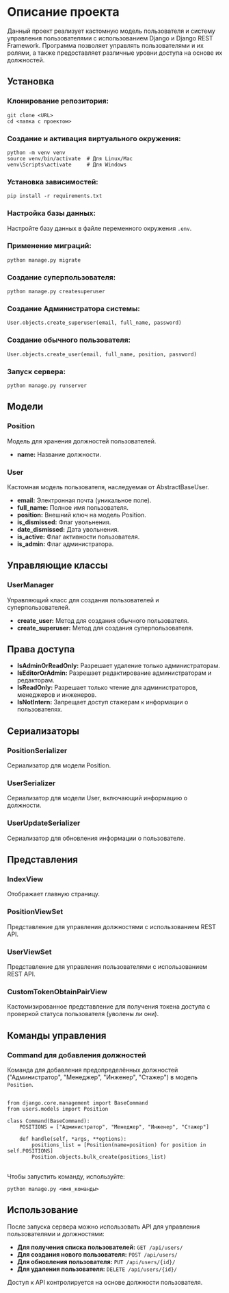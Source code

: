 <h1>Описание проекта</h1>
<p>Данный проект реализует кастомную модель пользователя и систему управления пользователями с использованием Django и Django REST Framework. Программа позволяет управлять пользователями и их ролями, а также предоставляет различные уровни доступа на основе их должностей.</p>

<h2>Установка</h2>
<h3>Клонирование репозитория:</h3>
<pre><code>git clone &lt;URL&gt;
cd &lt;папка с проектом&gt;</code></pre>

<h3>Создание и активация виртуального окружения:</h3>
<pre><code>python -m venv venv
source venv/bin/activate  # Для Linux/Mac
venv\Scripts\activate     # Для Windows</code></pre>

<h3>Установка зависимостей:</h3>
<pre><code>pip install -r requirements.txt</code></pre>

<h3>Настройка базы данных:</h3>
<p>Настройте базу данных в файле переменного окружения <code>.env</code>.</p>

<h3>Применение миграций:</h3>
<pre><code>python manage.py migrate</code></pre>

<h3>Создание суперпользователя:</h3>
<pre><code>python manage.py createsuperuser</code></pre>

<h3>Создание Администратора системы:</h3>
<pre><code>User.objects.create_superuser(email, full_name, password)</code></pre>

<h3>Создание обычного пользователя:</h3>
<pre><code>User.objects.create_user(email, full_name, position, password)</code></pre>

<h3>Запуск сервера:</h3>
<pre><code>python manage.py runserver</code></pre>

<h2>Модели</h2>
<h3>Position</h3>
<p>Модель для хранения должностей пользователей.</p>
<ul>
    <li><strong>name:</strong> Название должности.</li>
</ul>

<h3>User</h3>
<p>Кастомная модель пользователя, наследуемая от AbstractBaseUser.</p>
<ul>
    <li><strong>email:</strong> Электронная почта (уникальное поле).</li>
    <li><strong>full_name:</strong> Полное имя пользователя.</li>
    <li><strong>position:</strong> Внешний ключ на модель Position.</li>
    <li><strong>is_dismissed:</strong> Флаг увольнения.</li>
    <li><strong>date_dismissed:</strong> Дата увольнения.</li>
    <li><strong>is_active:</strong> Флаг активности пользователя.</li>
    <li><strong>is_admin:</strong> Флаг администратора.</li>
</ul>

<h2>Управляющие классы</h2>
<h3>UserManager</h3>
<p>Управляющий класс для создания пользователей и суперпользователей.</p>
<ul>
    <li><strong>create_user:</strong> Метод для создания обычного пользователя.</li>
    <li><strong>create_superuser:</strong> Метод для создания суперпользователя.</li>
</ul>

<h2>Права доступа</h2>
<ul>
    <li><strong>IsAdminOrReadOnly:</strong> Разрешает удаление только администраторам.</li>
    <li><strong>IsEditorOrAdmin:</strong> Разрешает редактирование администраторам и редакторам.</li>
    <li><strong>IsReadOnly:</strong> Разрешает только чтение для администраторов, менеджеров и инженеров.</li>
    <li><strong>IsNotIntern:</strong> Запрещает доступ стажерам к информации о пользователях.</li>
</ul>

<h2>Сериализаторы</h2>
<h3>PositionSerializer</h3>
<p>Сериализатор для модели Position.</p>

<h3>UserSerializer</h3>
<p>Сериализатор для модели User, включающий информацию о должности.</p>

<h3>UserUpdateSerializer</h3>
<p>Сериализатор для обновления информации о пользователе.</p>

<h2>Представления</h2>
<h3>IndexView</h3>
<p>Отображает главную страницу.</p>

<h3>PositionViewSet</h3>
<p>Представление для управления должностями с использованием REST API.</p>

<h3>UserViewSet</h3>
<p>Представление для управления пользователями с использованием REST API.</p>

<h3>CustomTokenObtainPairView</h3>
<p>Кастомизированное представление для получения токена доступа с проверкой статуса пользователя (уволены ли они).</p>

<h2>Команды управления</h2>
<h3>Command для добавления должностей</h3>
<p>Команда для добавления предопределённых должностей ("Администратор", "Менеджер", "Инженер", "Стажер") в модель <code>Position</code>.</p>

<pre>
<code>
from django.core.management import BaseCommand
from users.models import Position

class Command(BaseCommand):
    POSITIONS = ["Администратор", "Менеджер", "Инженер", "Стажер"]

    def handle(self, *args, **options):
        positions_list = [Position(name=position) for position in self.POSITIONS]
        Position.objects.bulk_create(positions_list)
</code>
</pre>

<p>Чтобы запустить команду, используйте:</p>
<pre><code>python manage.py &lt;имя_команды&gt;</code></pre>

<h2>Использование</h2>
<p>После запуска сервера можно использовать API для управления пользователями и должностями:</p>
<ul>
    <li><strong>Для получения списка пользователей:</strong> <code>GET /api/users/</code></li>
    <li><strong>Для создания нового пользователя:</strong> <code>POST /api/users/</code></li>
    <li><strong>Для обновления пользователя:</strong> <code>PUT /api/users/{id}/</code></li>
    <li><strong>Для удаления пользователя:</strong> <code>DELETE /api/users/{id}/</code></li>
</ul>
<p>Доступ к API контролируется на основе должности пользователя.</p>

